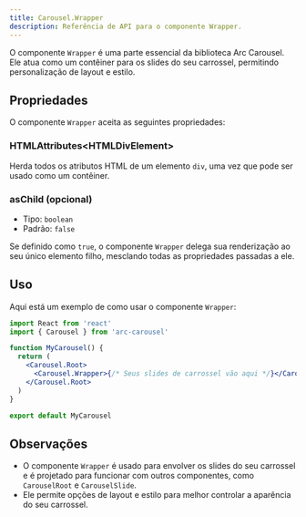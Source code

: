 ```yaml
---
title: Carousel.Wrapper
description: Referência de API para o componente Wrapper.
---
```


O componente `Wrapper` é uma parte essencial da biblioteca Arc Carousel. Ele atua como um contêiner para os slides do seu carrossel, permitindo personalização de layout e estilo.

## Propriedades

O componente `Wrapper` aceita as seguintes propriedades:

### HTMLAttributes\<HTMLDivElement\>

Herda todos os atributos HTML de um elemento `div`, uma vez que pode ser usado como um contêiner.

### asChild (opcional)

- Tipo: `boolean`
- Padrão: `false`

Se definido como `true`, o componente `Wrapper` delega sua renderização ao seu único elemento filho, mesclando todas as propriedades passadas a ele.

## Uso

Aqui está um exemplo de como usar o componente `Wrapper`:

```jsx
import React from 'react'
import { Carousel } from 'arc-carousel'

function MyCarousel() {
  return (
    <Carousel.Root>
      <Carousel.Wrapper>{/* Seus slides de carrossel vão aqui */}</Carousel.Wrapper>
    </Carousel.Root>
  )
}

export default MyCarousel
```

## Observações

- O componente `Wrapper` é usado para envolver os slides do seu carrossel e é projetado para funcionar com outros componentes, como `CarouselRoot` e `CarouselSlide`.
- Ele permite opções de layout e estilo para melhor controlar a aparência do seu carrossel.
